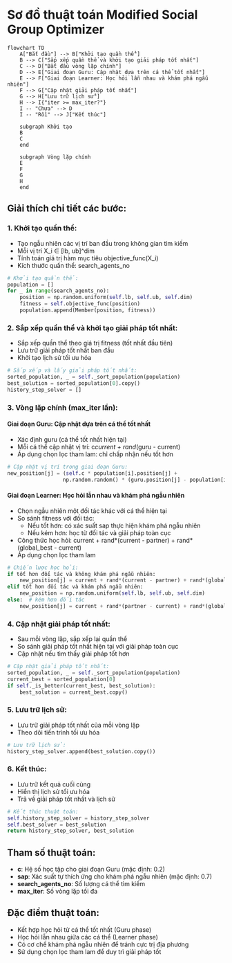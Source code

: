 # Sơ đồ thuật toán Modified Social Group Optimizer

```mermaid
flowchart TD
    A["Bắt đầu"] --> B["Khởi tạo quần thể"]
    B --> C["Sắp xếp quần thể và khởi tạo giải pháp tốt nhất"]
    C --> D["Bắt đầu vòng lặp chính"]
    D --> E["Giai đoạn Guru: Cập nhật dựa trên cá thể tốt nhất"]
    E --> F["Giai đoạn Learner: Học hỏi lẫn nhau và khám phá ngẫu nhiên"]
    F --> G["Cập nhật giải pháp tốt nhất"]
    G --> H["Lưu trữ lịch sử"]
    H --> I{"iter >= max_iter?"}
    I -- "Chưa" --> D
    I -- "Rồi" --> J["Kết thúc"]
    
    subgraph Khởi tạo
    B
    C
    end
    
    subgraph Vòng lặp chính
    E
    F
    G
    H
    end
```

## Giải thích chi tiết các bước:

### 1. Khởi tạo quần thể:
- Tạo ngẫu nhiên các vị trí ban đầu trong không gian tìm kiếm
- Mỗi vị trí X_i ∈ [lb, ub]^dim
- Tính toán giá trị hàm mục tiêu objective_func(X_i)
- Kích thước quần thể: search_agents_no

```python
# Khởi tạo quần thể:
population = []
for _ in range(search_agents_no):
    position = np.random.uniform(self.lb, self.ub, self.dim)
    fitness = self.objective_func(position)
    population.append(Member(position, fitness))
```

### 2. Sắp xếp quần thể và khởi tạo giải pháp tốt nhất:
- Sắp xếp quần thể theo giá trị fitness (tốt nhất đầu tiên)
- Lưu trữ giải pháp tốt nhất ban đầu
- Khởi tạo lịch sử tối ưu hóa

```python
# Sắp xếp và lấy giải pháp tốt nhất:
sorted_population, _ = self._sort_population(population)
best_solution = sorted_population[0].copy()
history_step_solver = []
```

### 3. Vòng lặp chính (max_iter lần):
#### Giai đoạn Guru: Cập nhật dựa trên cá thể tốt nhất
- Xác định guru (cá thể tốt nhất hiện tại)
- Mỗi cá thể cập nhật vị trí: c*current + rand*(guru - current)
- Áp dụng chọn lọc tham lam: chỉ chấp nhận nếu tốt hơn

```python
# Cập nhật vị trí trong giai đoạn Guru:
new_position[j] = (self.c * population[i].position[j] + 
                  np.random.random() * (guru.position[j] - population[i].position[j]))
```

#### Giai đoạn Learner: Học hỏi lẫn nhau và khám phá ngẫu nhiên
- Chọn ngẫu nhiên một đối tác khác với cá thể hiện tại
- So sánh fitness với đối tác:
  - Nếu tốt hơn: có xác suất sap thực hiện khám phá ngẫu nhiên
  - Nếu kém hơn: học từ đối tác và giải pháp toàn cục
- Công thức học hỏi: current + rand*(current - partner) + rand*(global_best - current)
- Áp dụng chọn lọc tham lam

```python
# Chiến lược học hỏi:
if tốt hơn đối tác và không khám phá ngẫu nhiên:
    new_position[j] = current + rand*(current - partner) + rand*(global_best - current)
elif tốt hơn đối tác và khám phá ngẫu nhiên:
    new_position = np.random.uniform(self.lb, self.ub, self.dim)
else:  # kém hơn đối tác
    new_position[j] = current + rand*(partner - current) + rand*(global_best - current)
```

### 4. Cập nhật giải pháp tốt nhất:
- Sau mỗi vòng lặp, sắp xếp lại quần thể
- So sánh giải pháp tốt nhất hiện tại với giải pháp toàn cục
- Cập nhật nếu tìm thấy giải pháp tốt hơn

```python
# Cập nhật giải pháp tốt nhất:
sorted_population, _ = self._sort_population(population)
current_best = sorted_population[0]
if self._is_better(current_best, best_solution):
    best_solution = current_best.copy()
```

### 5. Lưu trữ lịch sử:
- Lưu trữ giải pháp tốt nhất của mỗi vòng lặp
- Theo dõi tiến trình tối ưu hóa

```python
# Lưu trữ lịch sử:
history_step_solver.append(best_solution.copy())
```

### 6. Kết thúc:
- Lưu trữ kết quả cuối cùng
- Hiển thị lịch sử tối ưu hóa
- Trả về giải pháp tốt nhất và lịch sử

```python
# Kết thúc thuật toán:
self.history_step_solver = history_step_solver
self.best_solver = best_solution
return history_step_solver, best_solution
```

## Tham số thuật toán:
- **c**: Hệ số học tập cho giai đoạn Guru (mặc định: 0.2)
- **sap**: Xác suất tự thích ứng cho khám phá ngẫu nhiên (mặc định: 0.7)
- **search_agents_no**: Số lượng cá thể tìm kiếm
- **max_iter**: Số vòng lặp tối đa

## Đặc điểm thuật toán:
- Kết hợp học hỏi từ cá thể tốt nhất (Guru phase)
- Học hỏi lẫn nhau giữa các cá thể (Learner phase)  
- Có cơ chế khám phá ngẫu nhiên để tránh cực trị địa phương
- Sử dụng chọn lọc tham lam để duy trì giải pháp tốt
